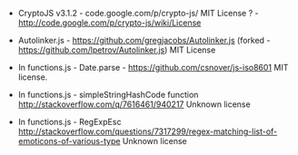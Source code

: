 - CryptoJS v3.1.2 - code.google.com/p/crypto-js/
MIT License ? - http://code.google.com/p/crypto-js/wiki/License

- Autolinker.js - https://github.com/gregjacobs/Autolinker.js (forked - https://github.com/lpetrov/Autolinker.js)
MIT License

- In functions.js - Date.parse - https://github.com/csnover/js-iso8601
MIT license.

- In functions.js - simpleStringHashCode function
http://stackoverflow.com/q/7616461/940217
Unknown license

- In functions.js - RegExpEsc
http://stackoverflow.com/questions/7317299/regex-matching-list-of-emoticons-of-various-type
Unknown license

